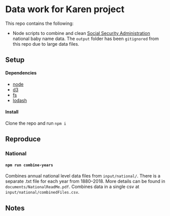 # Data work for Karen project

This repo contains the following:

- Node scripts to combine and clean [Social Security Administration](https://www.ssa.gov/oact/babynames/limits.html) national baby name data. The `output` folder has been `gitignored` from this repo due to large data files.

## Setup

#### Dependencies

- [node](https://nodejs.org/en/)
- [d3](https://d3js.org/)
- [fs](https://nodejs.org/api/fs.html)
- [lodash](https://lodash.com/)

#### Install

Clone the repo and run `npm i`

## Reproduce

### National

#### `npm run combine-years`

Combines annual national level data files from `input/national/`. There is a separate .txt file for each year from 1880–2018. More details can be found in `documents/NationalReadMe.pdf`. Combines data in a single csv at `input/national/combinedFiles.csv`.

## Notes
